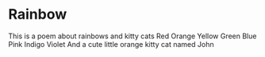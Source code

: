# Rainbow
This is a poem about rainbows and kitty cats
Red
Orange
Yellow
Green
Blue
Pink
Indigo
Violet
And a cute little orange kitty cat named John


